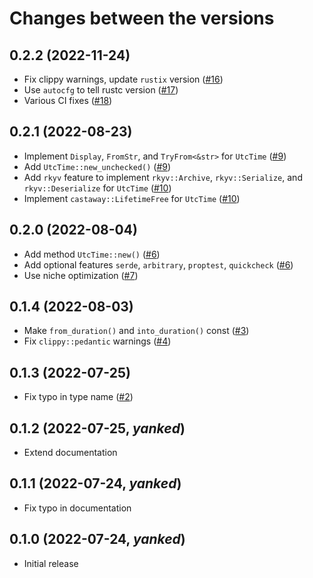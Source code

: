 # Changes between the versions

## 0.2.2 (2022-11-24)

* Fix clippy warnings, update `rustix` version
  ([#16](https://github.com/Kijewski/utcnow/pull/16))
* Use `autocfg` to tell rustc version
  ([#17](https://github.com/Kijewski/utcnow/pull/17))
* Various CI fixes
  ([#18](https://github.com/Kijewski/utcnow/pull/18))

## 0.2.1 (2022-08-23)

* Implement `Display`, `FromStr`, and `TryFrom<&str>` for `UtcTime`
  ([#9](https://github.com/Kijewski/utcnow/pull/9))
* Add `UtcTime::new_unchecked()`
  ([#9](https://github.com/Kijewski/utcnow/pull/9))
* Add `rkyv` feature to implement `rkyv::Archive`, `rkyv::Serialize`, and `rkyv::Deserialize` for `UtcTime`
  ([#10](https://github.com/Kijewski/utcnow/pull/10))
* Implement `castaway::LifetimeFree` for `UtcTime`
  ([#10](https://github.com/Kijewski/utcnow/pull/10))

## 0.2.0 (2022-08-04)

* Add method `UtcTime::new()`
  ([#6](https://github.com/Kijewski/utcnow/pull/6))
* Add optional features `serde`, `arbitrary`, `proptest`, `quickcheck`
  ([#6](https://github.com/Kijewski/utcnow/pull/6))
* Use niche optimization
  ([#7](https://github.com/Kijewski/utcnow/pull/7))

## 0.1.4 (2022-08-03)

* Make `from_duration()` and `into_duration()` const
  ([#3](https://github.com/Kijewski/utcnow/pull/3))
* Fix `clippy::pedantic` warnings
  ([#4](https://github.com/Kijewski/utcnow/pull/4))

## 0.1.3 (2022-07-25)

* Fix typo in type name
  ([#2](https://github.com/Kijewski/utcnow/pull/2))

## 0.1.2 (2022-07-25, *yanked*)

* Extend documentation

## 0.1.1 (2022-07-24, *yanked*)

* Fix typo in documentation

## 0.1.0 (2022-07-24, *yanked*)

* Initial release
